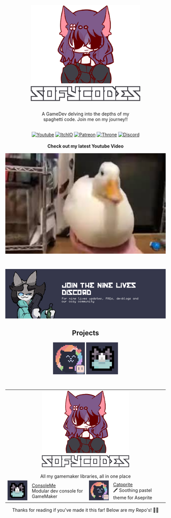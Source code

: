 <div style ="tc display:flex;" align="center">
  <a href="https://www.youtube.com/watch?v=fC7oUOUEEi4"><img src="assets/newprofile.png" height="300"></a>
</div>

## 

<div align="center">A GameDev delving into the depths of my<br> spaghetti code. Join me on my journey!!</div>

<br>
<div align="center">
<p align="center">
<a href="https://www.youtube.com/channel/UCk1zfyn_jBVkkYiQ9FCmtig"><img alt="Youtube" src="https://img.shields.io/badge/youtube-FF0000?&style?&style=for-the-badge&logo=youtube&logoColor=white&alt=youtube style="margin-bottom: 5px;"></a>
<a href="https://sofycodes.itch.io/"><img alt="ItchIO" src="https://img.shields.io/badge/itch.io-fa5c5c?&style?&style=for-the-badge&logo=itch.io&logoColor=white&alt=youtube style="margin-bottom: 5px;"></a>
<a href="https://www.patreon.com/SofyCodes"><img alt="Patreon" src="https://img.shields.io/badge/Patreon-f96854?&style?&style=for-the-badge&logo=patreon&logoColor=white alt=patreon style="margin-bottom: 5px;"></a>
<a href="https://throne.com/sofycodes" target="_blank"><img src=https://img.shields.io/badge/Throne-de4b83.svg?&style=for-the-badge&logo=wish&logoColor=white alt=Throne style="margin-bottom: 5px;" /></a>
<a href="https://discord.gg/UdpBpxQBB8"><img alt="Discord" src="https://img.shields.io/badge/discord-7289da?&style?&style=for-the-badge&logo=discord&logoColor=white&alt=discord style="margin-bottom: 5px;"></a>
</p>
	
**Check out my latest Youtube Video**


<a href="https://youtu.be/XofLPRIqycc" target="_blank"><img src="assets/mq2.jpg" alt="YT" height="315" />
</a>

<br>

<p align="center">
<a href="https://discord.gg/UdpBpxQBB8"><img alt="Discord" src="assets/discord.png"></a>
</p>

## Projects

<p align="center">
<a href="https://github.com/catppuccin/aseprite"><img alt="Aseprite" src=assets/ase.png></a>
<a href="https://sofydev.itch.io/nine-lives"><img alt="Aseprite" src=assets/Nyat.png></a>
</p>
<br>

<table align="center">
    <tr>
        <td colspan="4" align="center"><a href="https://github.com/JujuAdams/TheJujuverse"><img src="assets/newprofile.png" style="height:240px"></a><br><b></b><br>
		All my gamemaker libraries, all in one place</td>
    </tr>
    <tr>
        <td align="right"><a href="https://github.com/SofyCodes/consoleMe"><img src="assets/Nyat.png" style="width:120px"></a></td>
        <td><a href="https://github.com/SofyCodes/consoleMe">ConsoleMe</a><br>Modular dev console for GameMaker</td>
	<td align="right"><a href="https://github.com/SofyCodes/consoleMe"><img src="assets/ase.png" style="width:120px"></a></td>
        <td><a href="https://github.com/catppuccin/aseprite">Catpprite</a><br>🖍 Soothing pastel theme for Aseprite</td>
    </tr>
</table>

Thanks for reading if you've made it this far! Below are my Repo's! 🌺🐝


